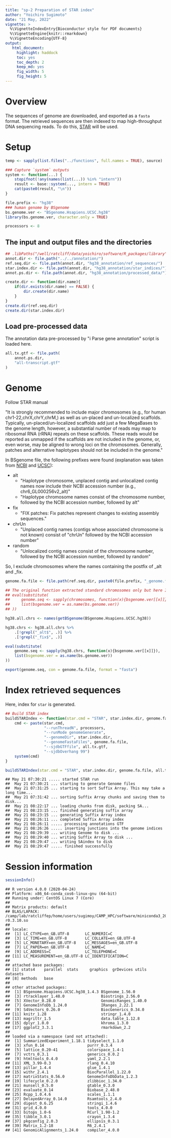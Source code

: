 ```yaml
---
title: "sp-2 Preparation of STAR index"
author: "Yoichiro Sugimoto"
date: "21 May, 2022"
vignette: >
  %\VignetteIndexEntry{Bioconductor style for PDF documents}
  %\VignetteEngine{knitr::rmarkdown}
  %\VignetteEncoding{UTF-8}
output:
   html_document:
     highlight: haddock
     toc: yes
     toc_depth: 2
     keep_md: yes
     fig_width: 5
     fig_height: 5
---
```


# Overview

The sequences of genome are downloaded, and exported as
a `fasta` format.
The retrieved sequences are then indexed to map high-throughput DNA sequencing
reads. 
To do this, [STAR](https://github.com/alexdobin/STAR) will be used.

# Setup



```r
temp <- sapply(list.files("../functions", full.names = TRUE), source)

### Capture `system` outputs
system <- function(...) {
    stopifnot(!any(names(list(...)) %in% "intern"))
    result <- base::system(..., intern = TRUE)
    cat(paste0(result, "\n"))
}
```



```r
file.prefix <- "hg38"
### human genome by BSgenome
bs.genome.ver <- "BSgenome.Hsapiens.UCSC.hg38"
library(bs.genome.ver, character.only = TRUE)

processors <- 8
```

## The input and output files and the directories



```r
## .libPaths("/well/ratcliff/data/yoichiro/software/R_packages/library")
annot.dir <- file.path("../../annotation/")
ref.seq.dir <- file.path(annot.dir, "hg38_annotation/ref_sequences/")
star.index.dir <- file.path(annot.dir, "hg38_annotation/star_indices/") 
annot.ps.dir <- file.path(annot.dir, "hg38_annotation/processed_data/")

create.dir <- function(dir.name){
    if(dir.exists(dir.name) == FALSE) {
        dir.create(dir.name)
    }
}
create.dir(ref.seq.dir)
create.dir(star.index.dir)
```



## Load pre-processed data

The annotation data pre-processed by "i Parse gene annotation" script
is loaded here.



```r
all.tx.gtf <- file.path(
    annot.ps.dir,
    "all-transcript.gtf"
)
```

# Genome

Follow STAR manual

"It is strongly recommended to include major chromosomes (e.g., for human chr1-22,chrX,chrY,chrM,) as well as un-placed and un-localized scaffolds. Typically, un-placed/un-localized scaffolds add just a few MegaBases to the genome length, however, a substantial number of reads may map to ribosomal RNA (rRNA) repeats on these scaffolds. These reads would be reported as unmapped if the scaffolds are not included in the genome, or, even worse, may be aligned to wrong loci on the chromosomes. Generally, patches and alternative haplotypes should not be included in the genome."

In BSgenome file, the following prefixes were found (explanation was taken from [NCBI](https://www.ncbi.nlm.nih.gov/grc/help/patches/) and [UCSC](http://hgdownload.soe.ucsc.edu/gbdb/hg38/html/description.html)):

 - alt
	 - "Haplotype chromosome, unplaced contig and unlocalized contig names now include their NCBI accession number (e.g., chr6_GL000256v2_alt)"
	 - "Haplotype chromosome names consist of the chromosome number, followed by the NCBI accession number, followed by alt"
 - fix
	 - "FIX patches: Fix patches represent changes to existing assembly sequences."
 - chrUn
	 - "Unplaced contig names (contigs whose associated chromosome is not known) consist of "chrUn" followed by the NCBI accession number"
 - random
	 - "Unlocalized contig names consist of the chromosome number, followed by the NCBI accession number, followed by random"

So, I exclude chromosomes where the names containing the postfix of _alt and _fix.


```r
genome.fa.file <- file.path(ref.seq.dir, paste0(file.prefix, "_genome.fa"))

## The original function extracted standard chromosomes only but here I include all chrosomesomes
## eval(substitute(
##     genome.seq <- sapply(chromosomes, function(x){bsgenome.ver[[x]]}),
##     list(bsgenome.ver = as.name(bs.genome.ver))
## ))

hg38.all.chrs <- names(getBSgenome(BSgenome.Hsapiens.UCSC.hg38))

hg38.chrs <- hg38.all.chrs %>%
    .[!grepl("_alt$", .)] %>%
    .[!grepl("_fix$", .)]

eval(substitute(
    genome.seq <- sapply(hg38.chrs, function(x){bsgenome.ver[[x]]}),
    list(bsgenome.ver = as.name(bs.genome.ver))
))

export(genome.seq, con = genome.fa.file, format = "fasta")
```

# Index retrieved sequences

Here, index for `star` is generated. 


```r
## Build STAR index
buildSTARIndex <- function(star.cmd = "STAR", star.index.dir, genome.fa.file, all.tx.gtf){
    cmd <- paste(star.cmd,
                 "--runThreadN", processors,
                 "--runMode genomeGenerate",
                 "--genomeDir", star.index.dir,
                 "--genomeFastaFiles", genome.fa.file,
                 "--sjdbGTFfile", all.tx.gtf,
                 "--sjdbOverhang 99")
	system(cmd) 
}

buildSTARIndex(star.cmd = "STAR", star.index.dir, genome.fa.file, all.tx.gtf)
```

```
## May 21 07:30:21 ..... started STAR run
##  May 21 07:30:21 ... starting to generate Genome files
##  May 21 07:31:25 ... starting to sort Suffix Array. This may take a long time...
##  May 21 07:31:42 ... sorting Suffix Array chunks and saving them to disk...
##  May 21 08:22:17 ... loading chunks from disk, packing SA...
##  May 21 08:23:15 ... finished generating suffix array
##  May 21 08:23:15 ... generating Suffix Array index
##  May 21 08:26:11 ... completed Suffix Array index
##  May 21 08:26:11 ..... processing annotations GTF
##  May 21 08:26:26 ..... inserting junctions into the genome indices
##  May 21 08:29:39 ... writing Genome to disk ...
##  May 21 08:29:40 ... writing Suffix Array to disk ...
##  May 21 08:29:47 ... writing SAindex to disk
##  May 21 08:29:47 ..... finished successfully
```

# Session information


```r
sessionInfo()
```

```
## R version 4.0.0 (2020-04-24)
## Platform: x86_64-conda_cos6-linux-gnu (64-bit)
## Running under: CentOS Linux 7 (Core)
## 
## Matrix products: default
## BLAS/LAPACK: /camp/lab/ratcliffep/home/users/sugimoy/CAMP_HPC/software/miniconda3_20200606/envs/five_prime_seq_for_VHL_loss_v0.2.1/lib/libopenblasp-r0.3.10.so
## 
## locale:
##  [1] LC_CTYPE=en_GB.UTF-8       LC_NUMERIC=C              
##  [3] LC_TIME=en_GB.UTF-8        LC_COLLATE=en_GB.UTF-8    
##  [5] LC_MONETARY=en_GB.UTF-8    LC_MESSAGES=en_GB.UTF-8   
##  [7] LC_PAPER=en_GB.UTF-8       LC_NAME=C                 
##  [9] LC_ADDRESS=C               LC_TELEPHONE=C            
## [11] LC_MEASUREMENT=en_GB.UTF-8 LC_IDENTIFICATION=C       
## 
## attached base packages:
## [1] stats4    parallel  stats     graphics  grDevices utils     datasets 
## [8] methods   base     
## 
## other attached packages:
##  [1] BSgenome.Hsapiens.UCSC.hg38_1.4.3 BSgenome_1.56.0                  
##  [3] rtracklayer_1.48.0                Biostrings_2.56.0                
##  [5] XVector_0.28.0                    GenomicRanges_1.40.0             
##  [7] GenomeInfoDb_1.24.0               IRanges_2.22.1                   
##  [9] S4Vectors_0.26.0                  BiocGenerics_0.34.0              
## [11] knitr_1.28                        stringr_1.4.0                    
## [13] magrittr_1.5                      data.table_1.12.8                
## [15] dplyr_1.0.0                       khroma_1.3.0                     
## [17] ggplot2_3.3.1                     rmarkdown_2.2                    
## 
## loaded via a namespace (and not attached):
##  [1] SummarizedExperiment_1.18.1 tidyselect_1.1.0           
##  [3] xfun_0.14                   purrr_0.3.4                
##  [5] lattice_0.20-41             colorspace_1.4-1           
##  [7] vctrs_0.3.1                 generics_0.0.2             
##  [9] htmltools_0.4.0             yaml_2.2.1                 
## [11] XML_3.99-0.3                rlang_0.4.10               
## [13] pillar_1.4.4                glue_1.4.1                 
## [15] withr_2.4.1                 BiocParallel_1.22.0        
## [17] matrixStats_0.56.0          GenomeInfoDbData_1.2.3     
## [19] lifecycle_0.2.0             zlibbioc_1.34.0            
## [21] munsell_0.5.0               gtable_0.3.0               
## [23] evaluate_0.14               Biobase_2.48.0             
## [25] Rcpp_1.0.4.6                scales_1.1.1               
## [27] DelayedArray_0.14.0         Rsamtools_2.4.0            
## [29] digest_0.6.25               stringi_1.4.6              
## [31] grid_4.0.0                  tools_4.0.0                
## [33] bitops_1.0-6                RCurl_1.98-1.2             
## [35] tibble_3.0.1                crayon_1.3.4               
## [37] pkgconfig_2.0.3             ellipsis_0.3.1             
## [39] Matrix_1.2-18               R6_2.4.1                   
## [41] GenomicAlignments_1.24.0    compiler_4.0.0
```
